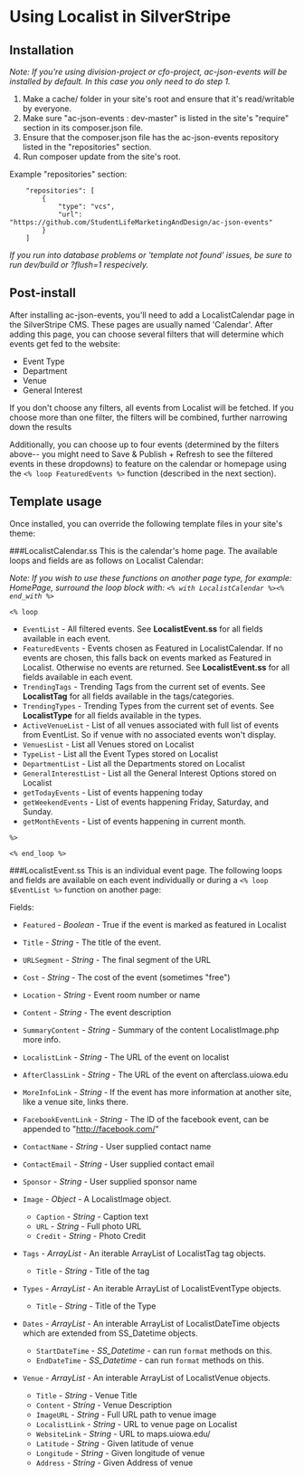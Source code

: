 # Using Localist in SilverStripe

## Installation
*Note: If you're using division-project or cfo-project, ac-json-events will be installed by default. In this case you only need to do step 1.*

1. Make a cache/ folder in your site's root and ensure that it's read/writable by everyone.
2. Make sure "ac-json-events : dev-master" is listed in the site's "require"  section in its composer.json file.
3. Ensure that the composer.json file has the ac-json-events repository listed in the "repositories" section. 
4. Run composer update from the site's root.

Example "repositories" section:

```
    "repositories": [
        {
            "type": "vcs",
            "url": "https://github.com/StudentLifeMarketingAndDesign/ac-json-events"
        }
    ]
```

*If you run into database problems or 'template not found' issues, be sure to run dev/build or ?flush=1 respecively.*

## Post-install
After installing ac-json-events, you'll need to add a LocalistCalendar page in the SilverStripe CMS. These pages are usually named 'Calendar'. After adding this page, you can choose several filters that will determine which events get fed to the website:

* Event Type
* Department
* Venue
* General Interest

If you don't choose any filters, all events from Localist will be fetched. If you choose more than one filter, the filters will be combined, further narrowing down the results

Additionally, you can choose up to four events (determined by the filters above-- you might need to Save & Publish + Refresh to see the filtered events in these dropdowns) to feature on the calendar or homepage using the ```<% loop FeaturedEvents %>``` function (described in the next section).

## Template usage

Once installed, you can override the following template files in your site's theme:

###LocalistCalendar.ss
This is the calendar's home page. The available loops and fields are as follows on Localist Calendar:

*Note: If you wish to use these functions on another page type, for example: HomePage, surround the loop block with: ```<% with LocalistCalendar %><% end_with %>```* 

```<% loop```

* ```EventList``` - All filtered events. See **LocalistEvent.ss** for all fields available in each event.
* ```FeaturedEvents``` - Events chosen as Featured in LocalistCalendar. If no events are chosen, this falls back on events marked as Featured in Localist. Otherwise no events are returned. See **LocalistEvent.ss** for all fields available in each event.
* ```TrendingTags``` - Trending Tags from the current set of events. See **LocalistTag** for all fields available in the tags/categories.
* ```TrendingTypes``` - Trending Types from the current set of events. See **LocalistType** for all fields available in the types.
* ```ActiveVenueList``` - List of all venues associated with full list of events from EventList. So if venue with no associated events won't display.
* ```VenuesList``` - List all Venues stored on Localist
* ```TypeList``` - List all the Event Types stored on Localist
* ```DepartmentList``` - List all the Departments stored on Localist
* ```GeneralInterestList``` - List all the General Interest Options stored on Localist
* ```getTodayEvents``` - List of events happening today
* ```getWeekendEvents``` - List of events happening Friday, Saturday, and Sunday.
* ```getMonthEvents``` - List of events happening in current month.

```%>```

``<% end_loop %>``

###LocalistEvent.ss
This is an individual event page. The following loops and fields are available on each event individually or during a ```<% loop $EventList %>``` function on another page:

Fields:

* ```Featured``` - *Boolean* - True if the event is marked as featured in Localist
* ```Title``` - *String* - The title of the event.
* ```URLSegment``` - *String* - The final segment of the URL
* ```Cost``` - *String* - The cost of the event (sometimes "free")
* ```Location``` - *String* - Event room number or name
* ```Content``` - *String* - The event description
* ```SummaryContent``` - *String* - Summary of the content
LocalistImage.php more info.
* ```LocalistLink``` - *String* - The URL of the event on localist
* ```AfterClassLink``` - *String* - The URL of the event on afterclass.uiowa.edu
* ```MoreInfoLink``` - *String* - If the event has more information at another site, like a venue site, links there.
* ```FacebookEventLink``` - *String* - The ID of the facebook event, can be appended to "http://facebook.com/"
* ```ContactName``` - *String* - User supplied contact name
* ```ContactEmail``` - *String* - User supplied contact email
* ```Sponsor``` - *String* - User supplied sponsor name

* ```Image``` - *Object* - A LocalistImage object.
  * `Caption` - *String* - Caption text
  * `URL` - *String* - Full photo URL
  * `Credit` - *String* - Photo Credit
* ```Tags``` - *ArrayList* - An iterable ArrayList of LocalistTag tag objects.
  * `Title` - *String* - Title of the tag 
* ```Types``` - *ArrayList* - An iterable ArrayList of LocalistEventType objects.
  * `Title` - *String* - Title of the Type
* ```Dates``` - *ArrayList* - An interable ArrayList of LocalistDateTime objects which are extended from SS_Datetime objects.
  * ```StartDateTime``` - *SS_Datetime* - can run `format` methods on this.
  * ```EndDateTime``` - *SS_Datetime* - can run `format` methods on this.
* ```Venue``` - *ArrayList* - An interable ArrayList of LocalistVenue objects.
  * ```Title``` - *String* - Venue Title
  * ```Content``` - *String* - Venue Description
  * ```ImageURL``` - *String* - Full URL path to venue image
  * ```LocalistLink``` - *String* - URL to venue page on Localist
  * ```WebsiteLink``` - *String* - URL to maps.uiowa.edu/
  * ```Latitude``` - *String* - Given latitude of venue
  * ```Longitude``` - *String* - Given longitude of venue
  * ```Address``` - *String* - Given Address of venue
  
